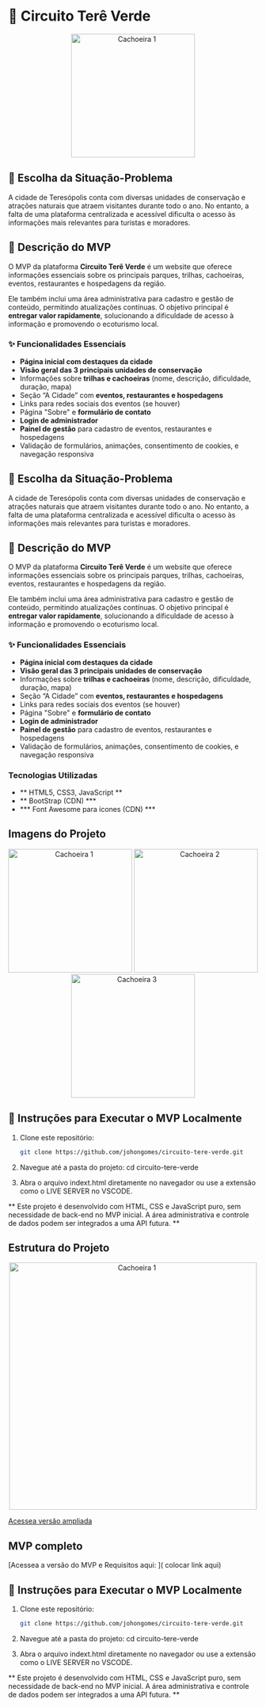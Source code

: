 # 🌿 Circuito Terê Verde

<p align="center">
  <img src="https://i.postimg.cc/zvDf8dmw/nova-logo-tere-verde-sem-fundo.png" alt="Cachoeira 1" width="250"/>
</p>

## 📌 Escolha da Situação-Problema

A cidade de Teresópolis conta com diversas unidades de conservação e atrações naturais que atraem visitantes durante todo o ano. No entanto, a falta de uma plataforma centralizada e acessível dificulta o acesso às informações mais relevantes para turistas e moradores.

## 🧪 Descrição do MVP

O MVP da plataforma **Circuito Terê Verde** é um website que oferece informações essenciais sobre os principais parques, trilhas, cachoeiras, eventos, restaurantes e hospedagens da região. 

Ele também inclui uma área administrativa para cadastro e gestão de conteúdo, permitindo atualizações contínuas. O objetivo principal é **entregar valor rapidamente**, solucionando a dificuldade de acesso à informação e promovendo o ecoturismo local.

### ✨ Funcionalidades Essenciais

- **Página inicial com destaques da cidade**
- **Visão geral das 3 principais unidades de conservação**
- Informações sobre **trilhas e cachoeiras** (nome, descrição, dificuldade, duração, mapa)
- Seção “A Cidade” com **eventos, restaurantes e hospedagens**
- Links para redes sociais dos eventos (se houver)
- Página "Sobre" e **formulário de contato**
- **Login de administrador**
- **Painel de gestão** para cadastro de eventos, restaurantes e hospedagens
- Validação de formulários, animações, consentimento de cookies, e navegação responsiva

## 📌 Escolha da Situação-Problema

A cidade de Teresópolis conta com diversas unidades de conservação e atrações naturais que atraem visitantes durante todo o ano. No entanto, a falta de uma plataforma centralizada e acessível dificulta o acesso às informações mais relevantes para turistas e moradores.

## 🧪 Descrição do MVP

O MVP da plataforma **Circuito Terê Verde** é um website que oferece informações essenciais sobre os principais parques, trilhas, cachoeiras, eventos, restaurantes e hospedagens da região. 

Ele também inclui uma área administrativa para cadastro e gestão de conteúdo, permitindo atualizações contínuas. O objetivo principal é **entregar valor rapidamente**, solucionando a dificuldade de acesso à informação e promovendo o ecoturismo local.

### ✨ Funcionalidades Essenciais

- **Página inicial com destaques da cidade**
- **Visão geral das 3 principais unidades de conservação**
- Informações sobre **trilhas e cachoeiras** (nome, descrição, dificuldade, duração, mapa)
- Seção “A Cidade” com **eventos, restaurantes e hospedagens**
- Links para redes sociais dos eventos (se houver)
- Página "Sobre" e **formulário de contato**
- **Login de administrador**
- **Painel de gestão** para cadastro de eventos, restaurantes e hospedagens
- Validação de formulários, animações, consentimento de cookies, e navegação responsiva

### Tecnologias Utilizadas
- ** HTML5, CSS3, JavaScript **
- ** BootStrap (CDN) ***
- *** Font Awesome para ícones (CDN) ***


## Imagens do Projeto 

<p align="center">
  <img src="https://i.postimg.cc/W4ttJYt5/home.png" alt="Cachoeira 1" width="250"/>
  <img src="https://i.postimg.cc/DzY6qN60/contatos.png" alt="Cachoeira 2" width="250"/>
  <img src="https://i.postimg.cc/1zzMVSpb/login.png" alt="Cachoeira 3" width="250"/>
</p>


## 🚀 Instruções para Executar o MVP Localmente

1. Clone este repositório:
   ```bash
   git clone https://github.com/johongomes/circuito-tere-verde.git
2. Navegue até a pasta do projeto:
   cd circuito-tere-verde

3. Abra o arquivo indext.html diretamente no navegador ou use a extensão como o LIVE SERVER no VSCODE.

** Este projeto é desenvolvido com HTML, CSS e JavaScript puro, sem necessidade de back-end no MVP inicial. A área administrativa e controle de dados podem ser integrados a uma API futura. **


## Estrutura do Projeto

<p align="center">
  <img src="https://i.postimg.cc/y8ppPWY7/estrutura.png" alt="Cachoeira 1" width="500"/>
</p>

[Acessea versão ampliada](https://miro.com/app/board/uXjVIrNaDlE=/)


## MVP completo
[Acessea a versão do MVP e Requisitos aqui: ]( colocar link aqui)



## 🚀 Instruções para Executar o MVP Localmente

1. Clone este repositório:
   ```bash
   git clone https://github.com/johongomes/circuito-tere-verde.git
2. Navegue até a pasta do projeto:
   cd circuito-tere-verde

3. Abra o arquivo indext.html diretamente no navegador ou use a extensão como o LIVE SERVER no VSCODE.

** Este projeto é desenvolvido com HTML, CSS e JavaScript puro, sem necessidade de back-end no MVP inicial. A área administrativa e controle de dados podem ser integrados a uma API futura. **



